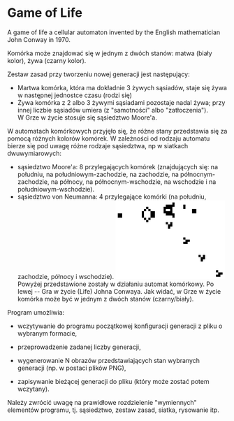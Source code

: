 # Game of Life
A game of life a cellular automaton invented by the English mathematician John Conway in 1970.

Komórka może znajdować się w jednym z dwóch stanów: matwa (biały kolor), żywa (czarny kolor).

Zestaw zasad przy tworzeniu nowej generacji  jest następujący:
* Martwa komórka, która ma dokładnie 3 żywych sąsiadów, staje się żywa w następnej jednostce czasu (rodzi się)
* Żywa komórka z 2 albo 3 żywymi sąsiadami pozostaje nadal żywa; przy innej liczbie sąsiadów umiera (z "samotności" albo "zatłoczenia").  
W Grze w życie stosuje się sąsiedztwo Moore'a.  

W automatach komórkowych przyjęło się, że różne stany przedstawia się za pomocą różnych kolorów komórek. W zależności od rodzaju automatu bierze się pod uwagę różne rodzaje sąsiedztwa, np w siatkach dwuwymiarowych:

- sąsiedztwo Moore'a: 8 przylegających komórek (znajdujących się: na południu, na południowym-zachodzie, na zachodzie, na północnym-zachodzie, na północy, na północnym-wschodzie, na wschodzie i na południowym-wschodzie).
- sąsiedztwo von Neumanna: 4 przylegające komórki (na południu, zachodzie, północy i wschodzie).
![](Gospers_glider_gun.gif)  
Powyżej przedstawione zostały w działaniu automat komórkowy. Po lewej -- Gra w życie (Life) Johna Conwaya. Jak widać, w Grze w życie komórka może być w jednym z dwóch stanów (czarny/biały).

Program umożliwia:

- wczytywanie do programu początkowej konfiguracji generacji z pliku o wybranym formacie,

- przeprowadzenie zadanej liczby generacji,

- wygenerowanie N obrazów przedstawiających stan wybranych generacji (np. w postaci plików PNG),

- zapisywanie bieżącej generacji do pliku (który może zostać potem wczytany).

Należy zwrócić uwagę na prawidłowe rozdzielenie "wymiennych" elementów programu, tj. sąsiedztwo, zestaw zasad, siatka, rysowanie itp.
